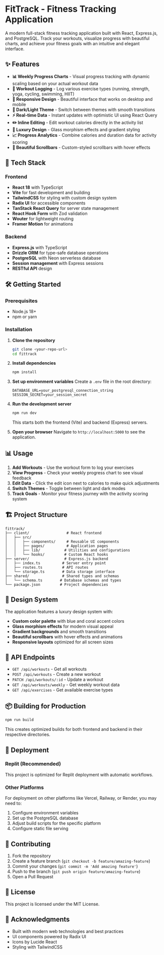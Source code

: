 # FitTrack - Fitness Tracking Application

A modern full-stack fitness tracking application built with React, Express.js, and PostgreSQL. Track your workouts, visualize progress with beautiful charts, and achieve your fitness goals with an intuitive and elegant interface.

## ✨ Features

- **📊 Weekly Progress Charts** - Visual progress tracking with dynamic scaling based on your actual workout data
- **💪 Workout Logging** - Log various exercise types (running, strength, yoga, cycling, swimming, HIIT)
- **📱 Responsive Design** - Beautiful interface that works on desktop and mobile
- **🌙 Dark/Light Theme** - Switch between themes with smooth transitions
- **⚡ Real-time Data** - Instant updates with optimistic UI using React Query
- **✏️ Inline Editing** - Edit workout calories directly in the activity list
- **🎨 Luxury Design** - Glass morphism effects and gradient styling
- **📈 Progress Analytics** - Combine calories and duration data for activity scoring
- **🔄 Beautiful Scrollbars** - Custom-styled scrollbars with hover effects

## 🚀 Tech Stack

### Frontend
- **React 18** with TypeScript
- **Vite** for fast development and building
- **TailwindCSS** for styling with custom design system
- **Radix UI** for accessible components
- **TanStack React Query** for server state management
- **React Hook Form** with Zod validation
- **Wouter** for lightweight routing
- **Framer Motion** for animations

### Backend
- **Express.js** with TypeScript
- **Drizzle ORM** for type-safe database operations
- **PostgreSQL** with Neon serverless database
- **Session management** with Express sessions
- **RESTful API** design

## 🛠️ Getting Started

### Prerequisites
- Node.js 18+ 
- npm or yarn

### Installation

1. **Clone the repository**
   ```bash
   git clone <your-repo-url>
   cd fittrack
   ```

2. **Install dependencies**
   ```bash
   npm install
   ```

3. **Set up environment variables**
   Create a `.env` file in the root directory:
   ```env
   DATABASE_URL=your_postgresql_connection_string
   SESSION_SECRET=your_session_secret
   ```

4. **Run the development server**
   ```bash
   npm run dev
   ```

   This starts both the frontend (Vite) and backend (Express) servers.

5. **Open your browser**
   Navigate to `http://localhost:5000` to see the application.

## 📊 Usage

1. **Add Workouts** - Use the workout form to log your exercises
2. **View Progress** - Check your weekly progress chart to see visual feedback
3. **Edit Data** - Click the edit icon next to calories to make quick adjustments
4. **Switch Themes** - Toggle between light and dark modes
5. **Track Goals** - Monitor your fitness journey with the activity scoring system

## 🏗️ Project Structure

```
fittrack/
├── client/                 # React frontend
│   ├── src/
│   │   ├── components/     # Reusable UI components
│   │   ├── pages/          # Application pages
│   │   ├── lib/           # Utilities and configurations
│   │   └── hooks/         # Custom React hooks
├── server/                # Express.js backend
│   ├── index.ts          # Server entry point
│   ├── routes.ts         # API routes
│   └── storage.ts        # Data storage interface
├── shared/               # Shared types and schemas
│   └── schema.ts        # Database schemas and types
└── package.json         # Project dependencies
```

## 🎨 Design System

The application features a luxury design system with:
- **Custom color palette** with blue and coral accent colors
- **Glass morphism effects** for modern visual appeal
- **Gradient backgrounds** and smooth transitions
- **Beautiful scrollbars** with hover effects and animations
- **Responsive layouts** optimized for all screen sizes

## 🔧 API Endpoints

- `GET /api/workouts` - Get all workouts
- `POST /api/workouts` - Create a new workout
- `PATCH /api/workouts/:id` - Update a workout
- `GET /api/workouts/weekly` - Get weekly workout data
- `GET /api/exercises` - Get available exercise types

## 📦 Building for Production

```bash
npm run build
```

This creates optimized builds for both frontend and backend in their respective directories.

## 🚀 Deployment

### Replit (Recommended)
This project is optimized for Replit deployment with automatic workflows.

### Other Platforms
For deployment on other platforms like Vercel, Railway, or Render, you may need to:
1. Configure environment variables
2. Set up the PostgreSQL database
3. Adjust build scripts for the specific platform
4. Configure static file serving

## 🤝 Contributing

1. Fork the repository
2. Create a feature branch (`git checkout -b feature/amazing-feature`)
3. Commit your changes (`git commit -m 'Add amazing feature'`)
4. Push to the branch (`git push origin feature/amazing-feature`)
5. Open a Pull Request

## 📄 License

This project is licensed under the MIT License.

## 🙏 Acknowledgments

- Built with modern web technologies and best practices
- UI components powered by Radix UI
- Icons by Lucide React
- Styling with TailwindCSS